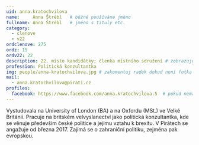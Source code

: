 ```yaml
---
uid: anna.kratochvilova
name:     Anna Štrébl  	# běžně používáné jméno
fullname: Anna Štrébl  	# jméno s tituly etc.
category:
  - clenove
  - v22
ordclenove: 275
ordz: 15
ordv22: 22
description: 22. místo kandidátky; členka místního sdružení # zobrazuje se v lide
profession: Politická konzultantka
img: people/anna-kratochvilova.jpg # zakomentuj radek dokud není fotka
mail:
  - anna.kratochvilova@pirati.cz
profiles:
  facebook: https://www.facebook.com/anna.kratochvilova.5  # pokud nema, staci smazat tuto radku
---
```

Vystudovala na University of London (BA) a na Oxfordu (MSt.) ve Velké Británii. Pracuje na britském velvyslanectví jako politická konzultantka, kde se věnuje především české politice a jejímu vztahu k brexitu. V Pirátech se angažuje od března 2017. Zajímá se o zahraniční politiku, zejména pak evropskou.
